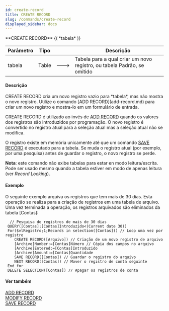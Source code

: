 ```yaml
---
id: create-record
title: CREATE RECORD
slug: /commands/create-record
displayed_sidebar: docs
---
```


<!--REF #_command_.CREATE RECORD.Syntax-->**CREATE RECORD** {( *tabela* )}<!-- END REF-->
<!--REF #_command_.CREATE RECORD.Params-->
| Parâmetro | Tipo |  | Descrição |
| --- | --- | --- | --- |
| tabela | Table | &#x1F852; | Tabela para a qual criar um novo registro, ou tabela Padrão, se omitido |

<!-- END REF-->

#### Descrição 

<!--REF #_command_.CREATE RECORD.Summary-->CREATE RECORD cria um novo registro vazio para *tabela*, mas não mostra o novo registro.<!-- END REF--> Utilize o comando [ADD RECORD](add-record.md) para criar um novo registro e mostra-lo em um formulário de entrada.

CREATE RECORD é utilizado ao invés de [ADD RECORD](add-record.md) quando os valores dos registros são introduzidos por programação. O novo registro é convertido no registro atual para a seleção atual mas a seleção atual não se modifica.  
  
O registro existe em memória unicamente até que um comando [SAVE RECORD](save-record.md) é executado para a tabela. Se muda o registro atual (por exemplo, por uma pesquisa) antes de guardar o registro, o novo registro se perde.

**Nota**: este comando não exibe tabelas para estar en modo leitura/escrita. Pode ser usado mesmo quando a tabela estiver em modo de apenas leitura (ver *Record Locking*). 

#### Exemplo 

O seguinte exemplo arquiva os registros que tem mais de 30 dias. Esta operação se realiza para a criação de registros em uma tabela de arquivo. Uma vez terminada a operação, os registros arquivados são eliminados da tabela \[Contas\]:

```4d
  // Pesquisa de registros de mais de 30 dias
 QUERY([Contas];[Contas]Introduzido<(Current date 30))
 For($vlRegistro;1;Records in selection([Contas])) // Loop uma vez por registro
    CREATE RECORD([Arquivo]) // Criação de um novo registro de arquivo
    [Archive]Number:=[Contas]Número // Cópia dos campos no arquivo
    [Archive]Entered:=[Contas]Introduzido
    [Archive]Amount:=[Contas]Quantidade
    SAVE RECORD([Contas]) // Guardar o registro do arquivo
    NEXT RECORD([Contas]) // Mover o registro de conta seguinte
 End for
 DELETE SELECTION([Contas]) // Apagar os registros de conta
```

#### Ver também 

[ADD RECORD](add-record.md)  
[MODIFY RECORD](modify-record.md)  
[SAVE RECORD](save-record.md)  